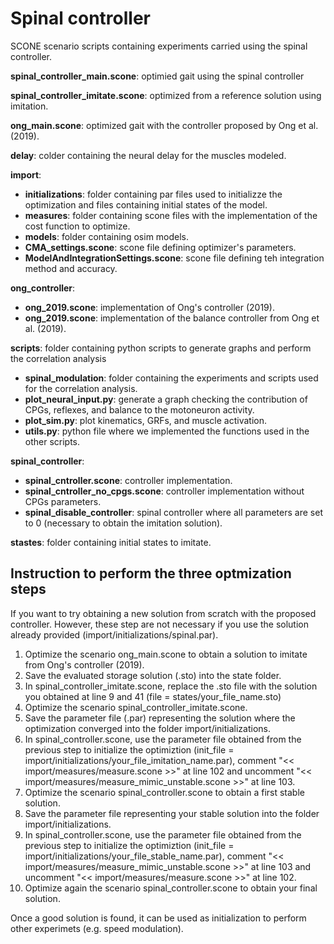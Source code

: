 # Spinal controller

SCONE scenario scripts containing experiments carried using the spinal controller.

**spinal_controller_main.scone**: optimied gait using the spinal controller

**spinal_controller_imitate.scone**: optimized from a reference solution using imitation.

**ong_main.scone**: optimized gait with the controller proposed by Ong et al. (2019).

**delay**: colder containing the neural delay for the muscles modeled.

**import**:
+ **initializations**: folder containing par files used to initializze the optimization and files containing initial states of the model.
+ **measures**: folder containing scone files with the implementation of the cost function to optimize.
+ **models**: folder containing osim models.
+ **CMA_settings.scone**: scone file defining optimizer's parameters.
+ **ModelAndIntegrationSettings.scone**: scone file defining teh integration method and accuracy.


**ong_controller**:
+ **ong_2019.scone**: implementation of Ong's controller (2019).
+ **ong_2019.scone**: implementation of the balance controller from Ong et al. (2019).

**scripts**: folder containing python scripts to generate graphs and perform the correlation analysis
+ **spinal_modulation**: folder containing the experiments and scripts used for the correlation analysis.
+ **plot_neural_input.py**: generate a graph checking the contribution of CPGs, reflexes, and balance to the motoneuron activity.
+ **plot_sim.py**: plot kinematics, GRFs, and muscle activation.
+ **utils.py**: python file where we implemented the functions used in the other scripts.
	
**spinal_controller**:
+ **spinal_cntroller.scone**: controller implementation.
+ **spinal_cntroller_no_cpgs.scone**: controller implementation without CPGs parameters.
+ **spinal_disable_controller**: spinal controller where all parameters are set to 0 (necessary to obtain the imitation solution).
	
**stastes**: folder containing initial states to imitate. 


## Instruction to perform the three optmization steps

If you want to try obtaining a new solution from scratch with the proposed controller. However, these step are not necessary if you use the solution already provided (import/initializations/spinal.par).

1. Optimize the scenario ong_main.scone to obtain a solution to imitate from Ong's controller (2019).
2. Save the evaluated storage solution (.sto) into the state folder.
3. In spinal_controller_imitate.scone, replace the .sto file with the solution you obtained at line 9 and 41 (file = states/your_file_name.sto)
4. Optimize the scenario spinal_controller_imitate.scone.
5. Save the parameter file (.par) representing the solution where the optimization converged into the folder import/initializations.
6. In spinal_controller.scone, use the parameter file obtained from the previous step to initialize the optimiztion (init_file = import/initializations/your_file_imitation_name.par), comment "<< import/measures/measure.scone >>" at line 102 and uncomment "<< import/measures/measure_mimic_unstable.scone >>" at line 103.
7. Optimize the scenario spinal_controller.scone to obtain a first stable solution.
8. Save the parameter file representing your stable solution into the folder import/initializations.
9. In spinal_controller.scone, use the parameter file obtained from the previous step to initialize the optimiztion (init_file = import/initializations/your_file_stable_name.par), comment "<< import/measures/measure_mimic_unstable.scone >>" at line 103 and uncomment "<< import/measures/measure.scone >>" at line 102.
10. Optimize again the scenario spinal_controller.scone to obtain your final solution.

Once a good solution is found, it can be used as initialization to perform other experimets (e.g. speed modulation).
